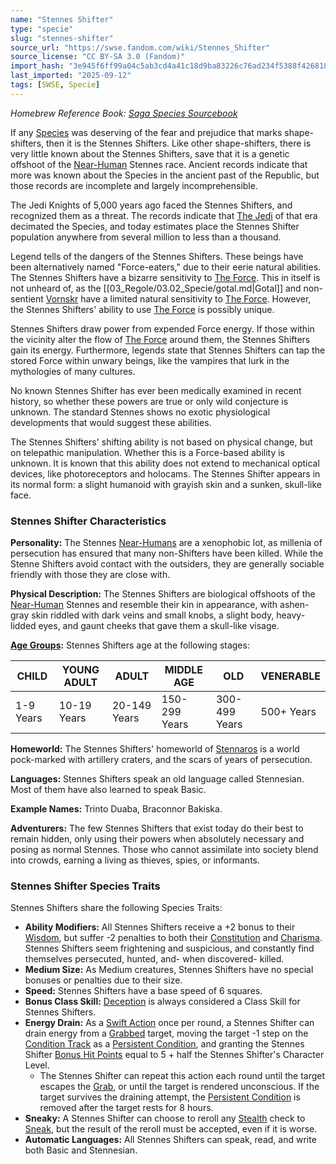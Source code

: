 ```yaml
---
name: "Stennes Shifter"
type: "specie"
slug: "stennes-shifter"
source_url: "https://swse.fandom.com/wiki/Stennes_Shifter"
source_license: "CC BY-SA 3.0 (Fandom)"
import_hash: "3e945f6ff99a04c5ab3cd4a41c18d9ba83226c76ad234f5388f426818f07255d"
last_imported: "2025-09-12"
tags: [SWSE, Specie]
---
```

*Homebrew Reference Book: [Saga Species Sourcebook](https://swse.fandom.com/wiki/Saga_Species_Sourcebook)*

If any [Species](https://swse.fandom.com/wiki/Species) was deserving of the fear and prejudice that marks shape-shifters, then it is the Stennes Shifters. Like other shape-shifters, there is very little known about the Stennes Shifters, save that it is a genetic offshoot of the [Near-Human](https://swse.fandom.com/wiki/Near-Human) Stennes race. Ancient records indicate that more was known about the Species in the ancient past of the Republic, but those records are incomplete and largely incomprehensible.

The Jedi Knights of 5,000 years ago faced the Stennes Shifters, and recognized them as a threat. The records indicate that [The Jedi](https://swse.fandom.com/wiki/The_Jedi) of that era decimated the Species, and today estimates place the Stennes Shifter population anywhere from several million to less than a thousand.

Legend tells of the dangers of the Stennes Shifters. These beings have been alternatively named "Force-eaters," due to their eerie natural abilities. The Stennes Shifters have a bizarre sensitivity to [The Force](https://swse.fandom.com/wiki/The_Force). This in itself is not unheard of, as the [[03_Regole/03.02_Specie/gotal.md|Gotal]] and non-sentient [Vornskr](https://swse.fandom.com/wiki/Vornskr) have a limited natural sensitivity to [The Force](https://swse.fandom.com/wiki/The_Force). However, the Stennes Shifters' ability to use [The Force](https://swse.fandom.com/wiki/The_Force) is possibly unique.

Stennes Shifters draw power from expended Force energy. If those within the vicinity alter the flow of [The Force](https://swse.fandom.com/wiki/The_Force) around them, the Stennes Shifters gain its energy. Furthermore, legends state that Stennes Shifters can tap the stored Force within unwary beings, like the vampires that lurk in the mythologies of many cultures.

No known Stennes Shifter has ever been medically examined in recent history, so whether these powers are true or only wild conjecture is unknown. The standard Stennes shows no exotic physiological developments that would suggest these abilities.

The Stennes Shifters' shifting ability is not based on physical change, but on telepathic manipulation. Whether this is a Force-based ability is unknown. It is known that this ability does not extend to mechanical optical devices, like photoreceptors and holocams. The Stennes Shifter appears in its normal form: a slight humanoid with grayish skin and a sunken, skull-like face.
### Stennes Shifter Characteristics
**Personality:** The Stennes [Near-Humans](https://swse.fandom.com/wiki/Near-Humans) are a xenophobic lot, as millenia of persecution has ensured that many non-Shifters have been killed. While the Stenne Shifters avoid contact with the outsiders, they are generally sociable friendly with those they are close with.

**Physical Description:** The Stennes Shifters are biological offshoots of the [Near-Human](https://swse.fandom.com/wiki/Near-Human) Stennes and resemble their kin in appearance, with ashen-gray skin riddled with dark veins and small knobs, a slight body, heavy-lidded eyes, and gaunt cheeks that gave them a skull-like visage.

**[Age Groups](https://swse.fandom.com/wiki/Age_Groups):** Stennes Shifters age at the following stages:

| CHILD | YOUNG ADULT | ADULT | MIDDLE AGE | OLD | VENERABLE |
| --- | --- | --- | --- | --- | --- |
| 1-9 Years | 10-19 Years | 20-149 Years | 150-299 Years | 300-499 Years | 500+ Years |

**Homeworld:** The Stennes Shifters' homeworld of [Stennaros](https://swse.fandom.com/wiki/Stennaros) is a world pock-marked with artillery craters, and the scars of years of persecution.

**Languages:** Stennes Shifters speak an old language called Stennesian. Most of them have also learned to speak Basic.

**Example Names:** Trinto Duaba, Braconnor Bakiska.

**Adventurers:** The few Stennes Shifters that exist today do their best to remain hidden, only using their powers when absolutely necessary and posing as normal Stennes. Those who cannot assimilate into society blend into crowds, earning a living as thieves, spies, or informants.
### Stennes Shifter Species Traits
Stennes Shifters share the following Species Traits:

- **Ability Modifiers:** All Stennes Shifters receive a +2 bonus to their [Wisdom](https://swse.fandom.com/wiki/Wisdom), but suffer -2 penalties to both their [Constitution](https://swse.fandom.com/wiki/Constitution) and [Charisma](https://swse.fandom.com/wiki/Charisma). Stennes Shifters seem frightening and suspicious, and constantly find themselves persecuted, hunted, and- when discovered- killed.
- **Medium Size:** As Medium creatures, Stennes Shifters have no special bonuses or penalties due to their size.
- **Speed:** Stennes Shifters have a base speed of 6 squares.
- **Bonus Class Skill:** [Deception](https://swse.fandom.com/wiki/Deception) is always considered a Class Skill for Stennes Shifters.
- **Energy Drain:** As a [Swift Action](https://swse.fandom.com/wiki/Swift_Action) once per round, a Stennes Shifter can drain energy from a [Grabbed](https://swse.fandom.com/wiki/Grabbed) target, moving the target -1 step on the [Condition Track](https://swse.fandom.com/wiki/Condition_Track) as a [Persistent Condition](https://swse.fandom.com/wiki/Persistent_Condition), and granting the Stennes Shifter [Bonus Hit Points](https://swse.fandom.com/wiki/Bonus_Hit_Points) equal to 5 + half the Stennes Shifter's Character Level.
    - The Stennes Shifter can repeat this action each round until the target escapes the [Grab](https://swse.fandom.com/wiki/Grab), or until the target is rendered unconscious. If the target survives the draining attempt, the [Persistent Condition](https://swse.fandom.com/wiki/Persistent_Condition) is removed after the target rests for 8 hours.
- **Sneaky:** A Stennes Shifter can choose to reroll any [Stealth](https://swse.fandom.com/wiki/Stealth) check to [Sneak](https://swse.fandom.com/wiki/Sneak), but the result of the reroll must be accepted, even if it is worse.
- **Automatic Languages:** All Stennes Shifters can speak, read, and write both Basic and Stennesian.